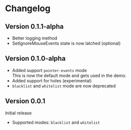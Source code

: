 # Changelog

## Version 0.1.1-alpha

- Better logging method
- SetIgnoreMouseEvents state is now latched (optional)

## Version 0.1.0-alpha

- Added support `pointer-events` mode  
  This is now the default mode and gets used in the demo.
- Added support for holes (experimental)
- `blacklist` and `whitelist` mode are now deprecated

## Version 0.0.1

Initial release  
- Supported modes: `blacklist` and `whitelist`